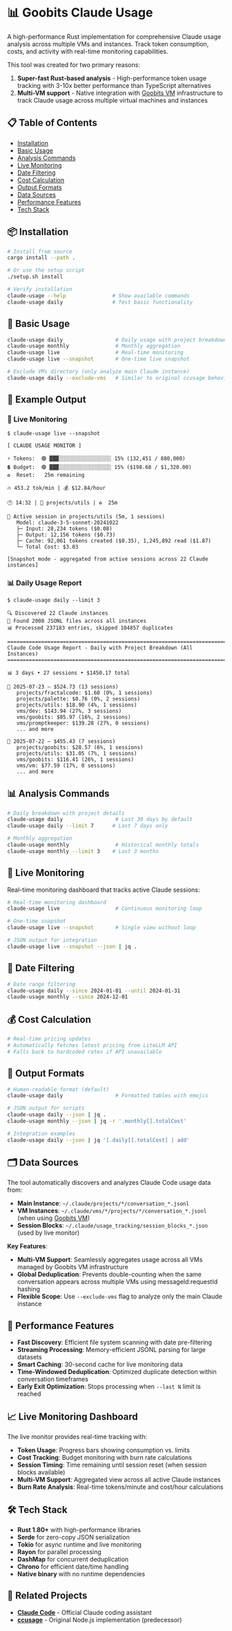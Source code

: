 # 📊 Goobits Claude Usage

A high-performance Rust implementation for comprehensive Claude usage analysis across multiple VMs and instances. Track token consumption, costs, and activity with real-time monitoring capabilities. 

This tool was created for two primary reasons:
1. **Super-fast Rust-based analysis** - High-performance token usage tracking with 3-10x better performance than TypeScript alternatives
2. **Multi-VM support** - Native integration with [Goobits VM](https://github.com/goobits/vm) infrastructure to track Claude usage across multiple virtual machines and instances

## 📋 Table of Contents

- [Installation](#-installation)
- [Basic Usage](#-basic-usage)
- [Analysis Commands](#-analysis-commands)
- [Live Monitoring](#-live-monitoring)
- [Date Filtering](#-date-filtering)
- [Cost Calculation](#-cost-calculation)
- [Output Formats](#-output-formats)
- [Data Sources](#-data-sources)
- [Performance Features](#-performance-features)
- [Tech Stack](#️-tech-stack)

## 📦 Installation

```bash
# Install from source
cargo install --path .

# Or use the setup script
./setup.sh install

# Verify installation
claude-usage --help               # Show available commands
claude-usage daily                # Test basic functionality
```

## 🎯 Basic Usage

```bash
claude-usage daily                 # Daily usage with project breakdown (includes VMs)
claude-usage monthly               # Monthly aggregation
claude-usage live                  # Real-time monitoring
claude-usage live --snapshot       # One-time live snapshot

# Exclude VMs directory (only analyze main Claude instance)
claude-usage daily --exclude-vms   # Similar to original ccusage behavior
```

## 📸 Example Output

### 🔴 Live Monitoring

```
$ claude-usage live --snapshot

[ CLAUDE USAGE MONITOR ]

⚡ Tokens:  🟢 ▓▓▓░░░░░░░░░░░░░░░░░ 15% (132,451 / 880,000)
💲 Budget:  🟢 ▓▓▓░░░░░░░░░░░░░░░░░ 15% ($198.68 / $1,320.00)
♻️  Reset:   25m remaining

🔥 453.2 tok/min | 💰 $12.84/hour

🕐 14:32 | 🏁 projects/utils | ♻️  25m

📝 Active session in projects/utils (5m, 1 sessions)
   Model: claude-3-5-sonnet-20241022
   ├─ Input: 28,234 tokens ($0.08)
   ├─ Output: 12,156 tokens ($0.73)
   ├─ Cache: 92,061 tokens created ($0.35), 1,245,892 read ($1.87)
   └─ Total Cost: $3.03

[Snapshot mode - aggregated from active sessions across 22 Claude instances]
```

### 📊 Daily Usage Report

```
$ claude-usage daily --limit 3

🔍 Discovered 22 Claude instances
📁 Found 2008 JSONL files across all instances
📊 Processed 237183 entries, skipped 104857 duplicates

================================================================================
Claude Code Usage Report - Daily with Project Breakdown (All Instances)
================================================================================

📊 3 days • 27 sessions • $1450.17 total

📅 2025-07-23 — $524.73 (13 sessions)
   projects/fractalcode: $1.60 (0%, 1 sessions)
   projects/palette: $0.76 (0%, 2 sessions)
   projects/utils: $18.90 (4%, 1 sessions)
   vms/dev: $143.94 (27%, 3 sessions)
   vms/goobits: $85.97 (16%, 2 sessions)
   vms/promptkeeper: $139.28 (27%, 0 sessions)
   ... and more

📅 2025-07-22 — $455.43 (7 sessions)
   projects/goobits: $28.57 (6%, 1 sessions)
   projects/utils: $31.05 (7%, 1 sessions)
   vms/goobits: $116.41 (26%, 1 sessions)
   vms/vm: $77.59 (17%, 0 sessions)
   ... and more
```

## 📊 Analysis Commands

```bash
# Daily breakdown with project details
claude-usage daily                 # Last 30 days by default
claude-usage daily --limit 7      # Last 7 days only

# Monthly aggregation
claude-usage monthly               # Historical monthly totals
claude-usage monthly --limit 3    # Last 3 months
```

## 🔴 Live Monitoring

Real-time monitoring dashboard that tracks active Claude sessions:

```bash
# Real-time monitoring dashboard
claude-usage live                  # Continuous monitoring loop

# One-time snapshot
claude-usage live --snapshot       # Single view without loop

# JSON output for integration
claude-usage live --snapshot --json | jq .
```

## 📅 Date Filtering

```bash
# Date range filtering
claude-usage daily --since 2024-01-01 --until 2024-01-31
claude-usage monthly --since 2024-12-01
```

## 💰 Cost Calculation

```bash
# Real-time pricing updates
# Automatically fetches latest pricing from LiteLLM API
# Falls back to hardcoded rates if API unavailable
```

## 📄 Output Formats

```bash
# Human-readable format (default)
claude-usage daily                 # Formatted tables with emojis

# JSON output for scripts
claude-usage daily --json | jq .
claude-usage monthly --json | jq -r '.monthly[].totalCost'

# Integration examples
claude-usage daily --json | jq '[.daily[].totalCost] | add'
```

## 🗂️ Data Sources

The tool automatically discovers and analyzes Claude Code usage data from:

- **Main Instance**: `~/.claude/projects/*/conversation_*.jsonl`
- **VM Instances**: `~/.claude/vms/*/projects/*/conversation_*.jsonl` (when using [Goobits VM](https://github.com/goobits/vm))
- **Session Blocks**: `~/.claude/usage_tracking/session_blocks_*.json` (used by live monitor)

**Key Features**:
- **Multi-VM Support**: Seamlessly aggregates usage across all VMs managed by Goobits VM infrastructure
- **Global Deduplication**: Prevents double-counting when the same conversation appears across multiple VMs using messageId:requestId hashing
- **Flexible Scope**: Use `--exclude-vms` flag to analyze only the main Claude instance

## 🚀 Performance Features

- **Fast Discovery**: Efficient file system scanning with date pre-filtering
- **Streaming Processing**: Memory-efficient JSONL parsing for large datasets
- **Smart Caching**: 30-second cache for live monitoring data
- **Time-Windowed Deduplication**: Optimized duplicate detection within conversation timeframes
- **Early Exit Optimization**: Stops processing when `--last N` limit is reached

## 📈 Live Monitoring Dashboard

The live monitor provides real-time tracking with:

- **Token Usage**: Progress bars showing consumption vs. limits
- **Cost Tracking**: Budget monitoring with burn rate calculations
- **Session Timing**: Time remaining until session reset (when session blocks available)
- **Multi-VM Support**: Aggregated view across all active Claude instances
- **Burn Rate Analysis**: Real-time tokens/minute and cost/hour calculations

## 🛠️ Tech Stack

- **Rust 1.80+** with high-performance libraries
- **Serde** for zero-copy JSON serialization
- **Tokio** for async runtime and live monitoring
- **Rayon** for parallel processing
- **DashMap** for concurrent deduplication
- **Chrono** for efficient date/time handling
- **Native binary** with no runtime dependencies

## 🔗 Related Projects

- **[Claude Code](https://claude.ai/code)** - Official Claude coding assistant
- **[ccusage](https://github.com/ryoppippi/ccusage)** - Original Node.js implementation (predecessor)